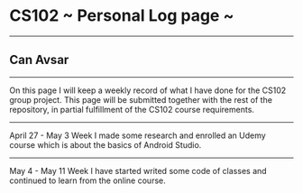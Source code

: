 # CS102 ~ Personal Log page ~
****
## Can Avsar 
****

On this page I will keep a weekly record of what I have done for the CS102 group project. This page will be submitted together with the rest of the repository, in partial fulfillment of the CS102 course requirements.
****

April 27 - May 3 Week
I made some research and enrolled an Udemy course which is about the basics of Android Studio.

****
May 4 - May 11 Week
I have started writed some code of classes and continued to learn from the online course.


